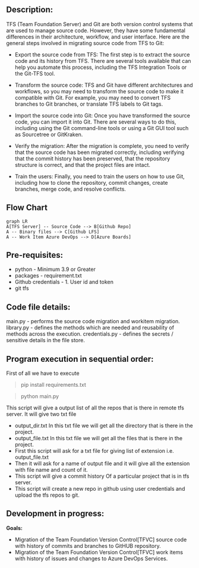 ## Description:
TFS (Team Foundation Server) and Git are both version control systems that are used to manage source code. However, they have some fundamental differences in their architecture, workflow, and user interface.
Here are the general steps involved in migrating source code from TFS to Git:

- Export the source code from TFS: The first step is to extract the source code and its history from TFS. There are several tools available that can help you automate this process, including the TFS Integration Tools or the Git-TFS tool.

- Transform the source code: TFS and Git have different architectures and workflows, so you may need to transform the source code to make it compatible with Git. For example, you may need to convert TFS branches to Git branches, or translate TFS labels to Git tags.

- Import the source code into Git: Once you have transformed the source code, you can import it into Git. There are several ways to do this, including using the Git command-line tools or using a Git GUI tool such as Sourcetree or GitKraken.

- Verify the migration: After the migration is complete, you need to verify that the source code has been migrated correctly, including verifying that the commit history has been preserved, that the repository structure is correct, and that the project files are intact.

- Train the users: Finally, you need to train the users on how to use Git, including how to clone the repository, commit changes, create branches, merge code, and resolve conflicts.

## Flow Chart

```mermaid
graph LR
A[TFS Server] -- Source Code --> B[Github Repo]
A -- Binary files --> C[Github LFS]
A -- Work Item Azure DevOps --> D[Azure Boards]
```

## Pre-requisites:
- python - Minimum 3.9 or Greater
- packages - requirement.txt
- Github credentials - 1. User id and token
- git tfs 

## Code file details:
main.py - performs the source code migration and workitem migration.
library.py - defines the methods which are needed and reusability of methods across the execution.
credentials.py - defines the secrets / sensitive details in the file store.

## Program execution in sequential order: 
First of all we have to execute 

> pip install requirements.txt

> python main.py

This script will give a output list of all the repos that is there in remote tfs server.
It will give two txt file 
- output_dir.txt
     In this txt file we will get all the directory that is there in the project.
- output_file.txt
In this txt file we will get all the files that is there in the project.
- First this script will ask for a txt file for giving list of extension i.e.  output_file.txt
- Then it will ask for a name of output file and it will give all the extension with file name and count of it.
- This script will give a commit history Of a particular project that is in tfs server.
- This script will create a new repo in github using user credentials and upload the tfs repos to git.

## Development in progress:

**Goals:**
- Migration of the Team Foundation Version Control[TFVC] source code with history of commits and branches to GitHUB repository.
- Migration of the Team Foundation Version Control[TFVC] work items with history of issues and changes to Azure DevOps Services.


